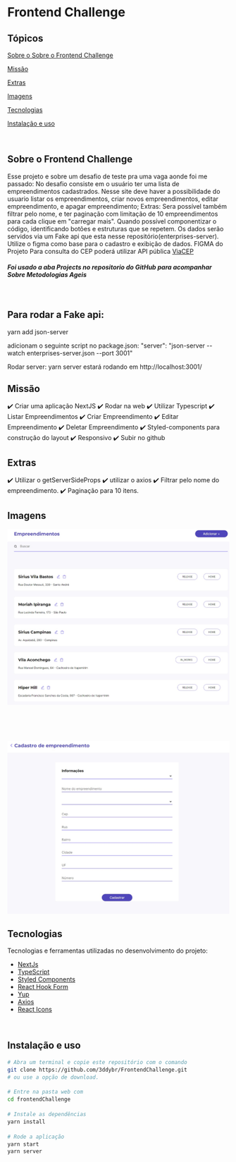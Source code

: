 <h1>Frontend Challenge</h1>

## Tópicos 

[Sobre o Sobre o Frontend Challenge](#Sobre-o-Frontend-Challenge)

[Missão](#missão)

[Extras](#extras)

[Imagens](#imagens)

[Tecnologias](#tecnologias)

[Instalação e uso](#instalação-e-uso)

<br>

## Sobre o Frontend Challenge
Esse projeto e sobre um desafio de teste pra uma vaga aonde foi me passado:
No desafio consiste em o usuário ter uma lista de empreendimentos cadastrados. Nesse site deve haver a possibilidade do usuario listar os empreendimentos, criar novos empreendimentos, editar empreendimento, e apagar empreendimento;
Extras: Sera possível também filtrar pelo nome, e ter paginação com limitação de 10 empreendimentos para cada clique em "carregar mais".
Quando possível componentizar o código, identificando botões e estruturas que se repetem.
Os dados serão servidos via um Fake api que esta nesse repositório(enterprises-server).
Utilize o figma como base para o cadastro e exibição de dados. FIGMA do Projeto
Para consulta do CEP poderá utilizar API pública [ViaCEP](https://viacep.com.br/) 

<h5>Foi usado a aba Projects no repositorio do GitHub para acompanhar Sobre Metodologias Ageis</h5>
<br>

<h2>Para rodar a Fake api:</h2>
yarn add json-server

adicionam o seguinte script no package.json:
"server": "json-server --watch enterprises-server.json --port 3001"

Rodar server: yarn server
estará rodando em http://localhost:3001/

## Missão
✔️ Criar uma aplicação NextJS
✔️ Rodar na web
✔️ Utilizar Typescript
✔️ Listar Empreendimentos
✔️ Criar Empreendimento
✔️ Editar Empreendimento
✔️ Deletar Empreendimento
✔️ Styled-components para construção do layout
✔️ Responsivo
✔️ Subir no github
<br>

## Extras
✔️ Utilizar o getServerSideProps
✔️ utilizar o axios
✔️ Filtrar pelo nome do empreendimento.
✔️ Paginação para 10 itens.


## Imagens
<p align="center">
  <img src="public/assets/pagIndex.jpg" alt="Página inicial">
</p>

<br>
<br>
<br>

<p align="center">
  <img src="public/assets/pagCadastrar.jpg" alt="Página inicial">
</p>

## Tecnologias

Tecnologias e ferramentas utilizadas no desenvolvimento do projeto:

- [NextJs](https://nextjs.org/)
- [TypeScript](https://www.typescriptlang.org/)
- [Styled Components](https://styled-components.com/)
- [React Hook Form](https://www.react-hook-form.com)
- [Yup](https://github.com/jquense/yup)
- [Axios](https://github.com/axios/axios)
- [React Icons](https://github.com/react-icons/react-icons#readme)

<br>

## Instalação e uso

```bash
# Abra um terminal e copie este repositório com o comando
git clone https://github.com/3ddybr/FrontendChallenge.git
# ou use a opção de download.

# Entre na pasta web com 
cd frontendChallenge

# Instale as dependências
yarn install

# Rode a aplicação
yarn start
yarn server
```
<br>